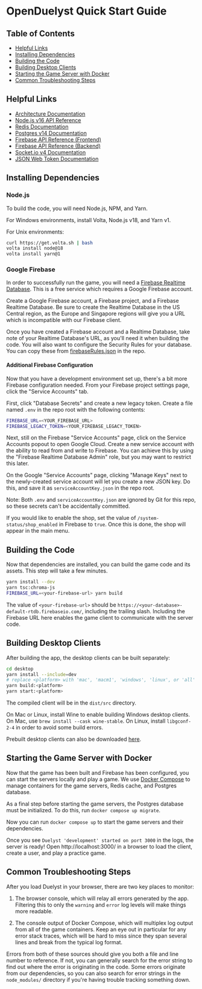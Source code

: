 # OpenDuelyst Quick Start Guide

## Table of Contents

- [Helpful Links](#helpful-links)
- [Installing Dependencies](#dependencies)
- [Building the Code](#build)
- [Building Desktop Clients](#desktop)
- [Starting the Game Server with Docker](#start)
- [Common Troubleshooting Steps](#troubleshoot)

## Helpful Links <a id="helpful-links" />

- [Architecture Documentation](ARCHITECTURE.md)
- [Node.js v16 API Reference](https://nodejs.org/dist/latest-v16.x/docs/api/)
- [Redis Documentation](https://redis.io/docs/)
- [Postgres v14 Documentation](https://www.postgresql.org/docs/14/index.html)
- [Firebase API Reference (Frontend)](https://firebase.google.com/docs/reference/node/)
- [Firebase API Reference (Backend)](https://firebase.google.com/docs/reference/admin/node/)
- [Socket.io v4 Documentation](https://socket.io/docs/v4/)
- [JSON Web Token Documentation](https://jwt.io/)

## Installing Dependencies <a id="dependencies" />

### Node.js

To build the code, you will need Node.js, NPM, and Yarn.

For Windows environments, install Volta, Node.js v18, and Yarn v1.

For Unix environments:
```bash
curl https://get.volta.sh | bash
volta install node@18
volta install yarn@1
```

### Google Firebase

In order to successfully run the game, you will need a 
[Firebase Realtime Database](https://firebase.google.com/docs/database/). This
is a free service which requires a Google Firebase account.

Create a Google Firebase account, a Firebase project, and a Firebase Realtime
Database. Be sure to create the Realtime Database in the US Central region, as
the Europe and Singapore regions will give you a URL which is incompatible with
our Firebase client.

Once you have created a Firebase account and a Realtime Database, take note of
your Realtime Database's URL, as you'll need it when building the code. You
will also want to configure the Security Rules for your database. You can copy
these from [firebaseRules.json](../firebaseRules.json) in the repo.

#### Additional Firebase Configuration

Now that you have a development environment set up, there's a bit more Firebase
configuration needed. From your Firebase project settings page, click the
"Service Accounts" tab.

First, click "Database Secrets" and create a new legacy token.
Create a file named `.env` in the repo root with the following contents:
```bash
FIREBASE_URL=<YOUR_FIREBASE_URL>
FIREBASE_LEGACY_TOKEN=<YOUR_FIREBASE_LEGACY_TOKEN>
```

Next, still on the Firebase "Service Accounts" page, click on the Service
Accounts popout to open Google Cloud. Create a new service account with the
ability to read from and write to Firebase. You can achieve this by using the
"Firebase Realtime Database Admin" role, but you may want to restrict this
later.

On the Google "Service Accounts" page, clicking "Manage Keys" next to the
newly-created service account will let you create a new JSON key. Do this, and
save it as `serviceAccountKey.json` in the repo root.

Note: Both `.env` and `serviceAccountKey.json` are ignored by Git for this repo,
so these secrets can't be accidentally committed.

If you would like to enable the shop, set the value of
`/system-status/shop_enabled` in Firebase to `true`. Once this is done, the shop
will appear in the main menu.

## Building the Code <a id="build" />

Now that dependencies are installed, you can build the game code and its
assets. This step will take a few minutes.
```bash
yarn install --dev
yarn tsc:chroma-js
FIREBASE_URL=<your-firebase-url> yarn build
```

The value of `<your-firebase-url>` should be
`https://<your-database>-default-rtdb.firebaseio.com/`, including the trailing
slash. Including the Firebase URL here enables the game client to communicate
with the server code.

## Building Desktop Clients <a id="desktop" />

After building the app, the desktop clients can be built separately:
```bash
cd desktop
yarn install --include=dev
# replace <platform> with 'mac', 'macm1', 'windows', 'linux', or 'all'
yarn build:<platform>
yarn start:<platform>
```

The compiled client will be in the `dist/src` directory.

On Mac or Linux, install Wine to enable building Windows desktop clients. On
Mac, use `brew install --cask wine-stable`. On Linux, install `libgconf-2-4`
in order to avoid some build errors.

Prebuilt desktop clients can also be downloaded
[here](https://github.com/open-duelyst/duelyst/releases).

## Starting the Game Server with Docker <a id="start" />

Now that the game has been built and Firebase has been configured, you can
start the servers locally and play a game. We use
[Docker Compose](https://docs.docker.com/compose/) to manage containers for the
game servers, Redis cache, and Postgres database.

As a final step before starting the game servers, the Postgres database must be
initialized. To do this, run `docker compose up migrate`.

Now you can run `docker compose up` to start the game servers and their
dependencies.

Once you see `Duelyst 'development' started on port 3000` in the logs, the
server is ready! Open http://localhost:3000/ in a browser to load the client,
create a user, and play a practice game.

## Common Troubleshooting Steps <a id="troubleshoot" />

After you load Duelyst in your browser, there are two key places to monitor:

1. The browser console, which will relay all errors generated by the app.
Filtering this to only the `warning` and `error` log levels will make things
more readable.

2. The console output of Docker Compose, which will multiplex log output from
all of the game containers. Keep an eye out in particular for any error stack
traces, which will be hard to miss since they span several lines and break from
the typical log format.

Errors from both of these sources should give you both a file and line number
to reference. If not, you can generally search for the error string to find out
where the error is originating in the code. Some errors originate from our
dependencies, so you can also search for error strings in the `node_modules/`
directory if you're having trouble tracking something down.
